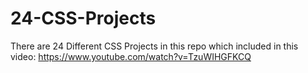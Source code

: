 # 24-CSS-Projects
There are 24 Different CSS Projects in this repo which included in this video: https://www.youtube.com/watch?v=TzuWIHGFKCQ
